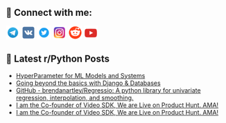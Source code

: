 ## 🔎 Connect with me:
[<img src="https://github.com/bullbesh/bullbesh/blob/main/images/Telegram.png" width="32" height="32" />](https://t.me/bullbesh)
[<img src="https://github.com/bullbesh/bullbesh/blob/main/images/VK.png" width="32" height="32" />](https://vk.com/bullbesh)
[<img src="https://github.com/bullbesh/bullbesh/blob/main/images/Twitter.png" width="32" height="32" />](https://twitter.com/bullbesh1)
[<img src="https://github.com/bullbesh/bullbesh/blob/main/images/Instagram.png" width="32" height="32" />](https://www.instagram.com/bullbesh)
[<img src="https://github.com/bullbesh/bullbesh/blob/main/images/Reddit.png" width="32" height="32" />](https://www.reddit.com/user/bullbesh)
[<img src="https://github.com/bullbesh/bullbesh/blob/main/images/YouTube.png" width="32" height="32" />](https://www.youtube.com/channel/UCtfjRs6uzgq5mfm8S06WTcg)

## 📕 Latest r/Python Posts
<!-- BLOG-POST-LIST:START -->
- [HyperParameter for ML Models and Systems](https://www.reddit.com/r/Python/comments/x1f0wr/hyperparameter_for_ml_models_and_systems/)
- [Going beyond the basics with Django &amp; Databases](https://www.reddit.com/r/Python/comments/x1etr1/going_beyond_the_basics_with_django_databases/)
- [GitHub - brendanartley/Regressio: A python library for univariate regression, interpolation, and smoothing.](https://www.reddit.com/r/Python/comments/x1dy3c/github_brendanartleyregressio_a_python_library/)
- [I am the Co-founder of Video SDK, We are Live on Product Hunt. AMA!](https://www.reddit.com/r/Python/comments/x1drm9/i_am_the_cofounder_of_video_sdk_we_are_live_on/)
- [I am the Co-founder of Video SDK, We are Live on Product Hunt. AMA!](https://www.reddit.com/r/Python/comments/x1dp1b/i_am_the_cofounder_of_video_sdk_we_are_live_on/)
<!-- BLOG-POST-LIST:END -->
